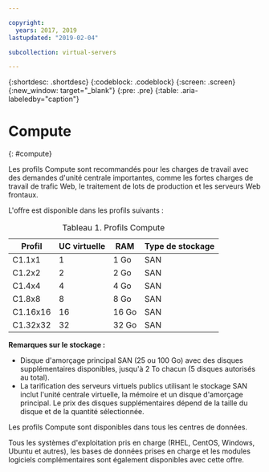 ```yaml
---

copyright:
  years: 2017, 2019
lastupdated: "2019-02-04"

subcollection: virtual-servers

---
```


{:shortdesc: .shortdesc}
{:codeblock: .codeblock}
{:screen: .screen}
{:new_window: target="_blank"}
{:pre: .pre}
{:table: .aria-labeledby="caption"}

# Compute
{: #compute}

Les profils Compute sont recommandés pour les charges de travail avec des demandes d'unité centrale importantes, comme les fortes charges de travail de trafic Web, le traitement de lots de production et les serveurs Web frontaux.

L'offre est disponible dans les profils suivants :

<table>
<CAPTION>Tableau 1. Profils Compute</CAPTION>
<THEAD>
<TR>
<th>Profil</th>
<th>UC virtuelle</th>
<th>RAM</th>
<th>Type de stockage</th>
</TR>
</THEAD>
<TBODY>
<tr>
<td>C1.1x1</td>
<td>1</td>
<td>1 Go</td>
<td>SAN</td>
</tr>
<tr>
<td>C1.2x2</td>
<td>2</td>
<td>2 Go</td>
<td>SAN</td>
</tr>
<tr>
<td>C1.4x4</td>
<td>4</td>
<td>4 Go</td>
<td>SAN</td>
</tr>
<tr>
<td>C1.8x8</td>
<td>8</td>
<td>8 Go</td>
<td>SAN</td>
</tr>
<tr>
<td>C1.16x16</td>
<td>16</td>
<td>16 Go</td>
<td>SAN</td>
</tr>
<tr>
<td>C1.32x32</td>
<td>32</td>
<td>32 Go</td>
<td>SAN</td>
</tr>
</TBODY>
</table>

**Remarques sur le stockage :**
* Disque d'amorçage principal SAN (25 ou 100 Go) avec des disques supplémentaires disponibles, jusqu'à 2 To chacun (5 disques autorisés au total).
* La tarification des serveurs virtuels publics utilisant le stockage SAN inclut l'unité centrale virtuelle, la mémoire et un disque d'amorçage principal. Le prix des disques supplémentaires dépend de la taille du disque et de la quantité sélectionnée.  

Les profils Compute sont disponibles dans tous les centres de données.

Tous les systèmes d'exploitation pris en charge (RHEL, CentOS, Windows, Ubuntu et autres), les bases de données prises en charge et les modules logiciels complémentaires sont également disponibles avec cette offre.  
